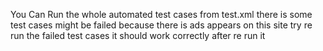 You Can Run the whole automated test cases from test.xml 
there is some test cases might be failed because there is ads appears on this site 
try re run the failed test cases it should work correctly after re run it 
